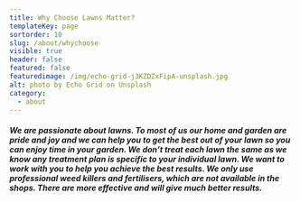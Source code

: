 ```yaml
---
title: Why Choose Lawns Matter?
templateKey: page
sortorder: 10
slug: /about/whychoose
visible: true
header: false
featured: false
featuredimage: /img/echo-grid-j3KZDZxFipA-unsplash.jpg
alt: photo by Echo Grid on Unsplash
category:
  - about
---
```


##### We are passionate about lawns. To most of us our home and garden are pride and joy and we can help you to get the best out of your lawn so you can enjoy time in your garden. We don’t treat each lawn the same as we know any treatment plan is specific to your individual lawn. We want to work with you to help you achieve the best results. We only use professional weed killers and fertilisers, which are not available in the shops. There are more effective and will give much better results. #####
